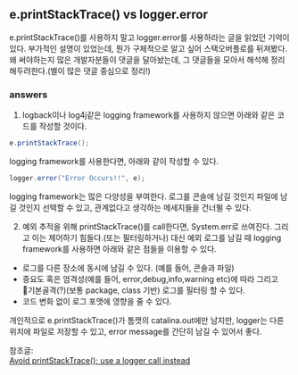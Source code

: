 ## e.printStackTrace() vs logger.error
e.printStackTrace()를 사용하지 말고 logger.error를 사용하라는 글을 읽었던 기억이 있다. 부가적인 설명이 있었는데, 뭔가 구체적으로 알고 싶어 스택오버플로를 뒤져봤다. 왜 써야하는지 많은 개발자분들이 댓글을 달아놨는데, 그 댓글들을 모아서 해석해 정리해두려한다.(별이 많은 댓글 중심으로 정리!) <br>
### answers
1. logback이나 log4j같은 logging framework를 사용하지 않으면 아래와 같은 코드를 작성할 것이다. 
```java
e.printStackTrace();
``` 
logging framework를 사용한다면, 아래와 같이 작성할 수 있다.
```java
logger.error("Error Occurs!!", e);
```
logging framework는 많은 다양성을 부여한다. 로그를 콘솔에 남길 것인지 파일에 남길 것인지 선택할 수 있고, 관계없다고 생각하는 메세지들을 건너뛸 수 있다. <br>

2. 예외 추적을 위해 printStackTrace()를 call한다면, System.err로 쓰여진다. 그리고 이는 제어하기 힘들다.(또는 필터링하거나) 대신 예외 로그를 남길 때 logging framework를 사용하면 아래와 같은 점들을 이용할 수 있다. 
- 로그를 다른 장소에 동시에 남길 수 있다. (예를 들어, 콘솔과 파일)
- 중요도 혹은 엄격성(예를 들어, error,debug,info,warning etc)에 따라 그리고 기본골격(?)(보통 package, class 기반) 로그를 필터링 할 수 있다.
- 코드 변화 없이 로그 포맷에 영향을 줄 수 있다.


개인적으로 e.printStackTrace()가 톰캣의 catalina.out에만 남지만, logger는 다른 위치에 파일로 저장할 수 있고, error message를 간단히 남길 수 있어서 좋다. 

참조글:<br> [Avoid printStackTrace(); use a logger call instead](https://stackoverflow.com/questions/10477607/avoid-printstacktrace-use-a-logger-call-instead/10477680)